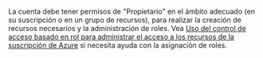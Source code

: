 La cuenta debe tener permisos de "Propietario" en el ámbito adecuado (en su suscripción o en un grupo de recursos), para realizar la creación de recursos necesarios y la administración de roles. Vea [Uso del control de acceso basado en rol para administrar el acceso a los recursos de la suscripción de Azure](../articles/active-directory/role-based-access-control-configure.md) si necesita ayuda con la asignación de roles.
